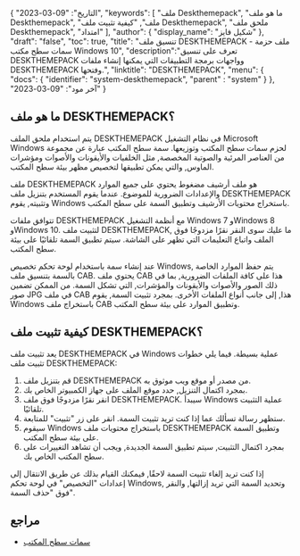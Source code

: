 {
"التاريخ": "09-03-2023",
  "keywords": [
"ملف Deskthemepack",
"ما هو ملف Deskthemepack",
"ملف",
"كيفية تثبيت ملف Deskthemepack",
"ملحق ملف Deskthemepack",
"امتداد"
],
  "author": {
"display_name": "شكيل فايز"
},
"draft": "false",
"toc": true,
"title": "تنسيق ملف DESKTHEMEPACK - ملف حزمة سمات سطح مكتب Windows 10",
  "description":"تعرف على تنسيق DESKTHEMEPACK وواجهات برمجة التطبيقات التي يمكنها إنشاء ملفات DESKTHEMEPACK وفتحها.",
"linktitle": "DESKTHEMEPACK",
  "menu": {
    "docs": {
      "identifier": "system-deskthemepack",
"parent" : "system"
}
},
"آخر مود": "09-03-2023"
}

## ما هو ملف DESKTHEMEPACK؟

يتم استخدام ملحق الملف DESKTHEMEPACK في نظام التشغيل Microsoft Windows لحزم سمات سطح المكتب وتوزيعها. سمة سطح المكتب عبارة عن مجموعة من العناصر المرئية والصوتية المخصصة, مثل الخلفيات والأيقونات والأصوات ومؤشرات الماوس, والتي يمكن تطبيقها لتخصيص مظهر بيئة سطح المكتب.

ملف DESKTHEMEPACK هو ملف أرشيف مضغوط يحتوي على جميع الموارد والإعدادات الضرورية للموضوع. عندما يقوم المستخدم بتنزيل ملف DESKTHEMEPACK وتثبيته, يقوم Windows باستخراج محتويات الأرشيف وتطبيق السمة على سطح المكتب.

تتوافق ملفات DESKTHEMEPACK مع أنظمة التشغيل Windows 7 وWindows 8 وWindows 10. لتثبيت ملف DESKTHEMEPACK, ما عليك سوى النقر نقرًا مزدوجًا فوق الملف واتباع التعليمات التي تظهر على الشاشة. سيتم تطبيق السمة تلقائيًا على بيئة سطح المكتب.

عند إنشاء سمة باستخدام لوحة تحكم تخصيص Windows, يتم حفظ الموارد الخاصة بالسمة بتنسيق ملف CAB. يحتوي ملف CAB هذا على كافة الملفات الضرورية, بما في ذلك الصور والأصوات والأيقونات والمؤشرات, التي تشكل السمة. من الممكن تضمين صور JPG في ملف CAB هذا, إلى جانب أنواع الملفات الأخرى. بمجرد تثبيت السمة, يقوم Windows باستخراج ملف CAB وتطبيق الموارد على بيئة سطح المكتب.

## كيفية تثبيت ملف DESKTHEMEPACK؟

يعد تثبيت ملف DESKTHEMEPACK في Windows عملية بسيطة. فيما يلي خطوات تثبيت ملف DESKTHEMEPACK:

1. قم بتنزيل ملف DESKTHEMEPACK من مصدر أو موقع ويب موثوق به.
2. بمجرد اكتمال التنزيل, حدد موقع الملف على جهاز الكمبيوتر الخاص بك.
3. انقر نقرًا مزدوجًا فوق ملف DESKTHEMEPACK. سيبدأ Windows عملية التثبيت تلقائيًا.
4. ستظهر رسالة تسألك عما إذا كنت تريد تثبيت السمة. انقر على زر "تثبيت" للمتابعة.
5. سيقوم Windows باستخراج محتويات ملف DESKTHEMEPACK وتطبيق السمة على بيئة سطح المكتب.
6. بمجرد اكتمال التثبيت, سيتم تطبيق السمة الجديدة, ويجب أن تشاهد التغييرات على سطح المكتب الخاص بك.

إذا كنت تريد إلغاء تثبيت السمة لاحقًا, فيمكنك القيام بذلك عن طريق الانتقال إلى إعدادات "التخصيص" في لوحة تحكم Windows, وتحديد السمة التي تريد إزالتها, والنقر فوق "حذف السمة".

## مراجع
* [سمات سطح المكتب](https://support.microsoft.com/en-us/windows/desktop-themes-94880287-6046-1d35-6d2f-35dee759701e)

